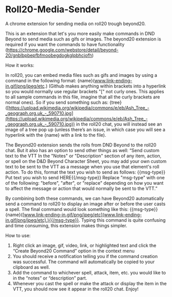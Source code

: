 # Roll20-Media-Sender
A chrome extension for sending media on roll20 trough beyond20.

This is an extension that let's you more easily make commands in DND Beyond to send media such as gifs or images.
The beyond20 extension is required if you want the commands to have functionality (https://chrome.google.com/webstore/detail/beyond-20/gnblbpbepfbfmoobegdogkglpbhcjofh)

How it works:

In roll20, you can embed media files such as gifs and images by using a command in the following format: {name}(www.link-ending-in.gif/png/jpeg/etc.) (Github makes anything within brackets into a hyperlink so you would normally use regular brackets "[" not curly ones. This applies to all sample commands in this file, imagine that all the curly brackets are normal ones). 
So if you send something such as: {tree}([https://upload.wikimedia.org/wikipedia/commons/e/eb/Ash_Tree_-_geograph.org.uk_-_590710.jpg](https://upload.wikimedia.org/wikipedia/commons/e/eb/Ash_Tree_-_geograph.org.uk_-_590710.jpg)) in the roll20 chat, 
you will instead see an image of a tree pop up (unless there’s an issue, in which case you will see a hyperlink with the {name} with a link to the file).

The Beyond20 extension sends the rolls from DND Beyond to the roll20 chat. But it also has an option to send other things as well:
“Send custom text to the VTT
In the "Notes" or "Description" section of any item, action, or spell on the D&D Beyond Character Sheet, you may add your own custom text to be sent to the VTT as a message when you use that element's roll action.
To do this, format the text you wish to send as follows:
{{msg-type}} Put text you wish to send HERE{{/msg-type}}
Replace "msg-type" with one of the following: "before", "after", or "replace" depending on how you want to affect the message or action that would normally be sent to the VTT.”

By combining both these commands, we can have Beyond20 automatically send a command to roll20 to display an image after or before the user casts a spell. 
The final command would look something like this: {{msg-type}} {name}([www.link-ending-in.gif/png/jpeg/etc](www.link-ending-in.gif/png/jpeg/etc).){{/msg-type}}. 
Typing this command is quite confusing and time consuming, this extension makes things simpler.

How to use:
1.	Right click an image, gif, video, link, or highlighted text and click the “Create Beyond20 Command” option in the context menu
2.	You should receive a notification telling you if the command creation was successful. The command will automatically be copied to your clipboard as well.
3.	Add the command to whichever spell, attack, item, etc. you would like to in the “notes” or “description” part.
4.	Whenever you cast the spell or make the attack or display the item in the VTT, you should now see it appear in the roll20 chat. Enjoy!
